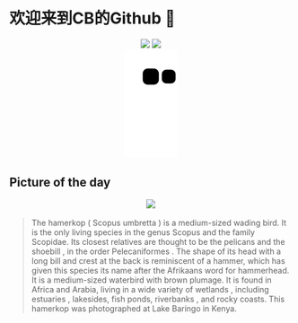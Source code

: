 
# 欢迎来到CB的Github 👋

<div align="center">
  <img height="137px" src="https://github-readme-stats.vercel.app/api?username=SuperCB&show_icons=true&theme=radical" />
  <img height="137px" src="https://github-readme-stats.vercel.app/api/top-langs/?username=SuperCB&hide_title=true&hide_border=true&layout=compact&langs_count=6&text_color=000&icon_color=fff" />
</div>


<div align="center">
    <img src="./contribution-snake/github-contribution-grid-snake.svg" />
</div>



## Picture of the day
<div align="center">
  <img width=400px src="https://upload.wikimedia.org/wikipedia/commons/thumb/1/11/Hamerkop_%28Scopus_umbretta_umbretta%29_2.jpg/450px-Hamerkop_%28Scopus_umbretta_umbretta%29_2.jpg" />
</div>

>The  hamerkop  ( Scopus umbretta ) is a medium-sized wading bird. It is  the only living species in the genus  Scopus  and the family Scopidae. Its closest relatives are thought to be the  pelicans  and the  shoebill , in the order  Pelecaniformes . The shape of its head with a long bill and crest at the back is reminiscent of a hammer, which has given this species its name after the  Afrikaans  word for hammerhead. It is a medium-sized waterbird with brown plumage. It is found in Africa and Arabia, living in a wide variety of  wetlands , including  estuaries , lakesides, fish ponds,  riverbanks , and rocky coasts. This hamerkop was photographed at  Lake Baringo  in Kenya.


